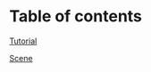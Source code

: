 <!-- SPDX-FileCopyrightText: 2022 metaquarx <metaquarx@protonmail.com>
SPDX-License-Identifier: GPL-3.0-only -->

# Table of contents
[Tutorial](Tutorial.md)

[Scene](Scene.md)
